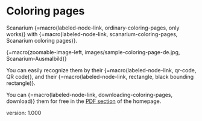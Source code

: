 # Coloring pages

Scanarium {=macro(labeled-node-link, ordinary-coloring-pages, only works)} with {=macro(labeled-node-link, scanarium-coloring-pages, Scanarium coloring pages)}.

{=macro(zoomable-image-left, images/sample-coloring-page-de.jpg, Scanarium-Ausmalbild)}

You can easily recognize them by their {=macro(labeled-node-link, qr-code, QR code)}, and their {=macro(labeled-node-link, rectangle, black bounding rectangle)}.

You can {=macro(labeled-node-link, downloading-coloring-pages, download)} them for free in the [PDF section](https://scanarium.com/#pdfs) of the homepage.


version: 1.000
